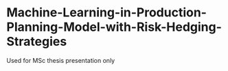 # Machine-Learning-in-Production-Planning-Model-with-Risk-Hedging-Strategies
Used for MSc thesis presentation only
